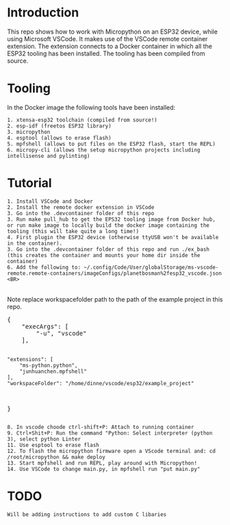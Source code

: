 # Introduction

This repo shows how to work with Micropython on an ESP32 device, while using Microsoft VSCode. It makes use of the VSCode remote container extension. The extension connects to a Docker container in which all the ESP32 tooling has been installed. The tooling has been compiled from source.

# Tooling

In the Docker image the following tools have been installed:

    1. xtensa-esp32 toolchain (compiled from source!)
    2. esp-idf (freetos ESP32 library)    
    3. micropython
    4. esptool (allows to erase flash)
    5. mpfshell (allows to put files on the ESP32 flash, start the REPL)
    6. micropy-cli (allows the setup micropython projects including intellisense and pylinting)



# Tutorial

    1. Install VSCode and Docker
    2. Install the remote docker extension in VSCode
    3. Go into the .devcontainer folder of this repo
    3. Run make pull_hub to get the EPS32 tooling image from Docker hub, or run make image to locally build the docker image containing the tooling (this will take quite a long time!)
    4. First plugin the ESP32 device (otherwise ttyUSB won't be available in the container).
    3. Go into the .devcontainer folder of this repo and run ./ex_bash (this creates the container and mounts your home dir inside the container)
    6. Add the following to: ~/.config/Code/User/globalStorage/ms-vscode-remote.remote-containers/imageConfigs/planetbosman%2fesp32_vscode.json <BR>
<BR>
    Note replace workspacefolder path to the path of the example project in this repo.
<BR>
<pre>
{
    "execArgs": [
        "-u", "vscode"
    ],

    "extensions": [
        "ms-python.python",
        "junhuanchen.mpfshell"
    ],
    "workspaceFolder": "/home/dinne/vscode/esp32/example_project"
}
</pre>


    8. In vscode choode ctrl-shift+P: Attach to running container
    9. Ctrl+Shit+P: Run the command "Python: Select interpreter (python 3), select python Linter
    11. Use esptool to erase flash
    12. To flash the micropython firmware open a VScode terminal and: cd /root/micropython && make deploy
    13. Start mpfshell and run REPL, play around with Micropython!
    14. Use VSCode to change main.py, in mpfshell run "put main.py"
  
# TODO
    
    Will be adding instructions to add custom C libaries 




